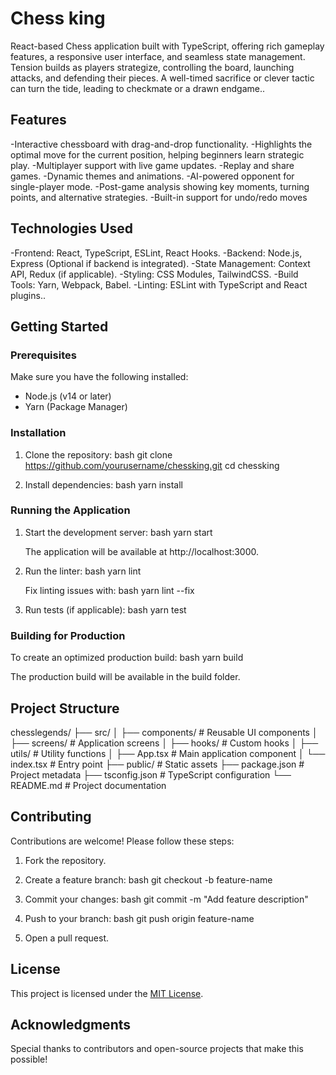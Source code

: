 # Chess king
React-based Chess application built with TypeScript, offering rich gameplay features, a responsive user interface, and seamless state management. Tension builds as players strategize, controlling the board, launching attacks, and defending their pieces. A well-timed sacrifice or clever tactic can turn the tide, leading to checkmate or a drawn endgame..

## Features


-Interactive chessboard with drag-and-drop functionality.
-Highlights the optimal move for the current position, helping beginners learn strategic play.
-Multiplayer support with live game updates.
-Replay and share games.
-Dynamic themes and animations.
-AI-powered opponent for single-player mode.
-Post-game analysis showing key moments, turning points, and alternative strategies.
-Built-in support for undo/redo moves

## Technologies Used

-Frontend: React, TypeScript, ESLint, React Hooks.
-Backend: Node.js, Express (Optional if backend is integrated).
-State Management: Context API, Redux (if applicable).
-Styling: CSS Modules, TailwindCSS.
-Build Tools: Yarn, Webpack, Babel.
-Linting: ESLint with TypeScript and React plugins..
  
## Getting Started

### Prerequisites

Make sure you have the following installed:
- Node.js (v14 or later)
- Yarn (Package Manager)

### Installation

1. Clone the repository:
   bash
  git clone https://github.com/yourusername/chessking.git
   cd chessking
   

2. Install dependencies:
   bash
   yarn install
   

### Running the Application

1. Start the development server:
   bash
   yarn start
   
   The application will be available at http://localhost:3000.

2. Run the linter:
   bash
   yarn lint
   
   Fix linting issues with:
   bash
   yarn lint --fix
   

3. Run tests (if applicable):
   bash
   yarn test
   

### Building for Production

To create an optimized production build:
bash
yarn build


The production build will be available in the build folder.

## Project Structure


chesslegends/
├── src/
│   ├── components/   # Reusable UI components
│   ├── screens/      # Application screens
│   ├── hooks/        # Custom hooks
│   ├── utils/        # Utility functions
│   ├── App.tsx       # Main application component
│   └── index.tsx     # Entry point
├── public/           # Static assets
├── package.json      # Project metadata
├── tsconfig.json     # TypeScript configuration
└── README.md         # Project documentation


## Contributing

Contributions are welcome! Please follow these steps:

1. Fork the repository.
2. Create a feature branch:
   bash
   git checkout -b feature-name
   
3. Commit your changes:
   bash
   git commit -m "Add feature description"
   
4. Push to your branch:
   bash
   git push origin feature-name
   
5. Open a pull request.

## License

This project is licensed under the [MIT License](LICENSE).

## Acknowledgments

Special thanks to contributors and open-source projects that make this possible!
